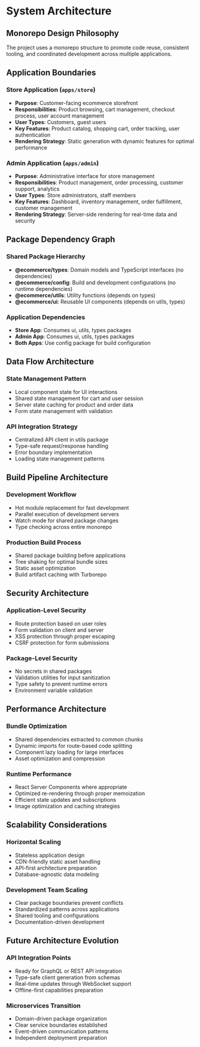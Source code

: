 # System Architecture

## Monorepo Design Philosophy

The project uses a monorepo structure to promote code reuse, consistent tooling, and coordinated development across multiple applications.

## Application Boundaries

### Store Application (`apps/store`)

- **Purpose**: Customer-facing ecommerce storefront
- **Responsibilities**: Product browsing, cart management, checkout process, user account management
- **User Types**: Customers, guest users
- **Key Features**: Product catalog, shopping cart, order tracking, user authentication
- **Rendering Strategy**: Static generation with dynamic features for optimal performance

### Admin Application (`apps/admin`)

- **Purpose**: Administrative interface for store management
- **Responsibilities**: Product management, order processing, customer support, analytics
- **User Types**: Store administrators, staff members
- **Key Features**: Dashboard, inventory management, order fulfillment, customer management
- **Rendering Strategy**: Server-side rendering for real-time data and security

## Package Dependency Graph

### Shared Package Hierarchy

- **@ecommerce/types**: Domain models and TypeScript interfaces (no dependencies)
- **@ecommerce/config**: Build and development configurations (no runtime dependencies)
- **@ecommerce/utils**: Utility functions (depends on types)
- **@ecommerce/ui**: Reusable UI components (depends on utils, types)

### Application Dependencies

- **Store App**: Consumes ui, utils, types packages
- **Admin App**: Consumes ui, utils, types packages
- **Both Apps**: Use config package for build configuration

## Data Flow Architecture

### State Management Pattern

- Local component state for UI interactions
- Shared state management for cart and user session
- Server state caching for product and order data
- Form state management with validation

### API Integration Strategy

- Centralized API client in utils package
- Type-safe request/response handling
- Error boundary implementation
- Loading state management patterns

## Build Pipeline Architecture

### Development Workflow

- Hot module replacement for fast development
- Parallel execution of development servers
- Watch mode for shared package changes
- Type checking across entire monorepo

### Production Build Process

- Shared package building before applications
- Tree shaking for optimal bundle sizes
- Static asset optimization
- Build artifact caching with Turborepo

## Security Architecture

### Application-Level Security

- Route protection based on user roles
- Form validation on client and server
- XSS protection through proper escaping
- CSRF protection for form submissions

### Package-Level Security

- No secrets in shared packages
- Validation utilities for input sanitization
- Type safety to prevent runtime errors
- Environment variable validation

## Performance Architecture

### Bundle Optimization

- Shared dependencies extracted to common chunks
- Dynamic imports for route-based code splitting
- Component lazy loading for large interfaces
- Asset optimization and compression

### Runtime Performance

- React Server Components where appropriate
- Optimized re-rendering through proper memoization
- Efficient state updates and subscriptions
- Image optimization and caching strategies

## Scalability Considerations

### Horizontal Scaling

- Stateless application design
- CDN-friendly static asset handling
- API-first architecture preparation
- Database-agnostic data modeling

### Development Team Scaling

- Clear package boundaries prevent conflicts
- Standardized patterns across applications
- Shared tooling and configurations
- Documentation-driven development

## Future Architecture Evolution

### API Integration Points

- Ready for GraphQL or REST API integration
- Type-safe client generation from schemas
- Real-time updates through WebSocket support
- Offline-first capabilities preparation

### Microservices Transition

- Domain-driven package organization
- Clear service boundaries established
- Event-driven communication patterns
- Independent deployment preparation
